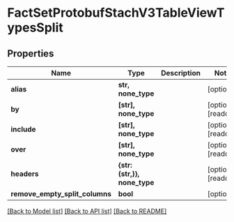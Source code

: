 # FactSetProtobufStachV3TableViewTypesSplit


## Properties
Name | Type | Description | Notes
------------ | ------------- | ------------- | -------------
**alias** | **str, none_type** |  | [optional] 
**by** | **[str], none_type** |  | [optional] [readonly] 
**include** | **[str], none_type** |  | [optional] [readonly] 
**over** | **[str], none_type** |  | [optional] [readonly] 
**headers** | **{str: (str,)}, none_type** |  | [optional] [readonly] 
**remove_empty_split_columns** | **bool** |  | [optional] 

[[Back to Model list]](../README.md#documentation-for-models) [[Back to API list]](../README.md#documentation-for-api-endpoints) [[Back to README]](../README.md)


